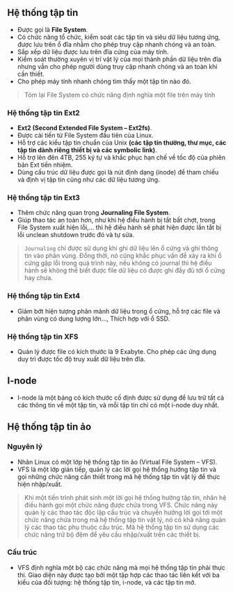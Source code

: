 ## Hệ thống tập tin
- Được gọi là **File System**.
- Có chức năng tổ chức, kiểm soát các tập tin và siêu dữ liệu tương ứng, được lưu trên ổ đĩa nhằm cho phép truy cập nhanh chóng và an toàn.
- Sắp xếp dữ liệu được lưu trên đĩa cứng của máy tính.
- Kiểm soát thường xuyên vị trí vật lý của mọi thành phần dữ liệu trên đĩa nhưng vẫn cho phép người dùng truy cập nhanh chóng và an toàn khi cần thiết.
- Cho phép máy tính nhanh chóng tìm thấy một tập tin nào đó.
>Tóm lại File System có chức năng định nghĩa một file trên máy tính
### Hệ thống tập tin Ext2
- **Ext2 (Second Extended File System – Ext2fs)**.
- Được cải tiến từ File System đầu tiên của Linux.
- Hỗ trợ các kiểu tập tin chuẩn của Unix **(các tập tin thường, thư mục, các tập tin dành riêng thiết bị và các symbolic
link)**.
- Hỗ trợ lên đên 4TB, 255 ký tự và khắc phục hạn chế về tốc độ của phiên bản Ext tiền nhiệm.
- Dùng cấu trúc dữ liệu được gọi là nút định dạng (inode) để tham chiếu và định vị tập tin cũng như các dữ liệu tương ứng.
### Hệ thống tập tin Ext3
- Thêm chức năng quan trọng **Journaling File System**.
- Giúp thao tác an toàn hơn, như khi hệ điều hành bị tắt bất chợt, trong File System xuất hiện lỗi,... thì hệ điều hành sẽ phát hiện được lần tắt bị lỗi unclean shutdown trước đó và tự sửa.
>`Journaling` chỉ được sử dụng khi ghi dữ liệu lên ổ cứng và ghi thông tin vào phân vùng. Đồng thời, nó cũng khắc phục vấn đề xảy ra khi ổ cứng gặp lỗi trong quá trình này, nếu không có journal thì hệ điều hành sẽ không thể biết được file dữ liệu có được ghi đầy đủ tới ổ cứng hay chưa.
### Hệ thống tập tin Ext4
- Giảm bớt hiện tượng phân mảnh dữ liệu trong ổ cứng, hỗ trợ các file và phân vùng có dung lượng lớn..., Thích hợp với ổ SSD.
### Hệ thống tập tin XFS
- Quản lý được file có kích thước là 9 Exabyte. Cho phép các ứng dụng duy trì được tốc độ truy xuất dữ liệu trên đĩa.
## I-node
- I-node là một bảng có kích thước cố định được sử dụng để lưu trữ tất cả các thông tin về một tập tin, và mỗi tập tin chỉ có một i-node duy nhất.  
## Hệ thống tập tin ảo
### Nguyên lý
- Nhân Linux có một lớp hệ thống tập tin ảo (Virtual File System – VFS).  
- VFS là một lớp gián tiếp, quản lý các lời gọi hệ thống hướng tập tin và gọi những chức năng cần thiết trong mã hệ thống tập tin vật lý để thực hiện nhập/xuất.  
> Khi một tiến trình phát sinh một lời gọi hệ thống hướng tập tin, nhân hệ điều hành gọi một chức năng được chứa trong VFS. Chức năng này quản lý các thao tác độc lập cấu trúc và chuyển hướng lời gọi tới một chức năng chứa trong mã hệ thống tập tin vật lý, nó có khả năng quản lý các thao tác phụ thuộc cấu trúc. Mã hệ thống tập tin sử dụng các chức năng trữ bộ đệm để yêu cầu nhập/xuất trên các thiết bị.  

### Cấu trúc
- VFS định nghĩa một bộ các chức năng mà  mọi hệ thống tập tin phải thực thi. Giao diện  này được tạo bởi một tập hợp các thao tác  liên kết với ba kiểu của đối tượng: hệ thống  tập tin, i-node, và các tập tin mở.  
